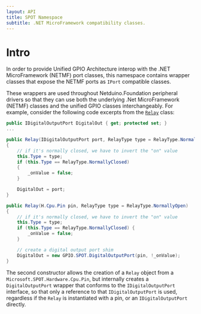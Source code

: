 ```yaml
---
layout: API
title: SPOT Namespace
subtitle: .NET MicroFramework compatibility classes.
---
```


# Intro

In order to provide Unified GPIO Architecture interop with the .NET MicroFramework (NETMF) port classes, this namespace contains wrapper classes that expose the NETMF ports as `IPort` compatible classes.

These wrappers are used throughout Netduino.Foundation peripheral drivers so that they can use both the underlying .Net MicroFramework (NETMF) classes and the unified GPIO classes interchangeably. For example, consider the following code excerpts from the [`Relay`](/API/Relays/Relay) class:

```csharp
public IDigitalOutputPort DigitalOut { get; protected set; }
...

public Relay(IDigitalOutputPort port, RelayType type = RelayType.NormallyOpen)
{
    // if it's normally closed, we have to invert the "on" value
    this.Type = type;
    if (this.Type == RelayType.NormallyClosed)
    {
        _onValue = false;
    }

    DigitalOut = port;
}

public Relay(H.Cpu.Pin pin, RelayType type = RelayType.NormallyOpen)
{
    // if it's normally closed, we have to invert the "on" value
    this.Type = type;
    if (this.Type == RelayType.NormallyClosed) {
        _onValue = false;
    }

    // create a digital output port shim
    DigitalOut = new GPIO.SPOT.DigitalOutputPort(pin, !_onValue);
}
```

The second constructor allows the creation of a `Relay` object from a `Microsoft.SPOT.Hardware.Cpu.Pin`, but internally creates a `DigitalOutputPort` wrapper that conforms to the `IDigitalOutputPort` interface, so that only a reference to that `IDigitalOutputPort` is used, regardless if the `Relay` is instantiated with a pin, or an `IDigitalOutputPort` directly.